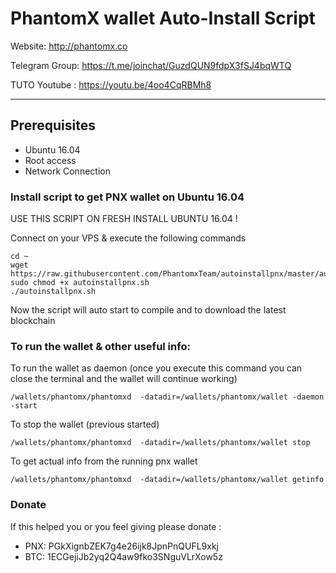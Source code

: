 # PhantomX wallet Auto-Install Script

Website: http://phantomx.co

Telegram Group: https://t.me/joinchat/GuzdQUN9fdpX3fSJ4bqWTQ

TUTO Youtube : https://youtu.be/4oo4CqRBMh8

***********************************

## Prerequisites

- Ubuntu 16.04
- Root access
- Network Connection


### Install script to get PNX wallet on Ubuntu 16.04

USE THIS SCRIPT ON FRESH INSTALL UBUNTU 16.04 !

Connect on your VPS & execute the following commands

    cd ~
    wget https://raw.githubusercontent.com/PhantomxTeam/autoinstallpnx/master/autoinstallpnx.sh
    sudo chmod +x autoinstallpnx.sh
    ./autoinstallpnx.sh

Now the script will auto start to compile and to download the latest blockchain



### To run the wallet & other useful info:

To run the wallet as daemon (once you execute this command you can close the terminal and the wallet will continue working)

    /wallets/phantomx/phantomxd  -datadir=/wallets/phantomx/wallet -daemon -start

To stop the wallet (previous started)

    /wallets/phantomx/phantomxd  -datadir=/wallets/phantomx/wallet stop

To get actual info from the running pnx wallet

    /wallets/phantomx/phantomxd  -datadir=/wallets/phantomx/wallet getinfo


### Donate

If this helped you or you feel giving please donate :
 - PNX: PGkXignbZEK7g4e26ijk8JpnPnQUFL9xkj
 - BTC: 1ECGejiJb2yq2Q4aw9fko3SNguVLrXow5z
